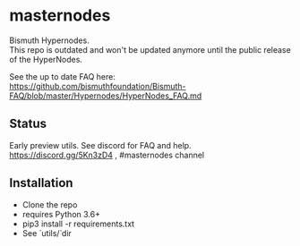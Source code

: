 # masternodes
Bismuth Hypernodes.  
This repo is outdated and won't be updated anymore until the public release of the HyperNodes.


See the up to date FAQ here:  
https://github.com/bismuthfoundation/Bismuth-FAQ/blob/master/Hypernodes/HyperNodes_FAQ.md


## Status

Early preview utils. See discord for FAQ and help.
https://discord.gg/5Kn3zD4 , #masternodes channel

## Installation

* Clone the repo
* requires Python 3.6+
* pip3 install -r requirements.txt
* See `utils/̀ dir
